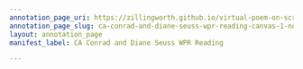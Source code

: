 ```yaml
---
annotation_page_uri: https://zillingworth.github.io/virtual-poem-on-screen/annotations/ca-conrad-and-diane-seuss-wpr-reading-canvas-1-notes.json
annotation_page_slug: ca-conrad-and-diane-seuss-wpr-reading-canvas-1-notes
layout: annotation_page
manifest_label: CA Conrad and Diane Seuss WPR Reading

---
```

